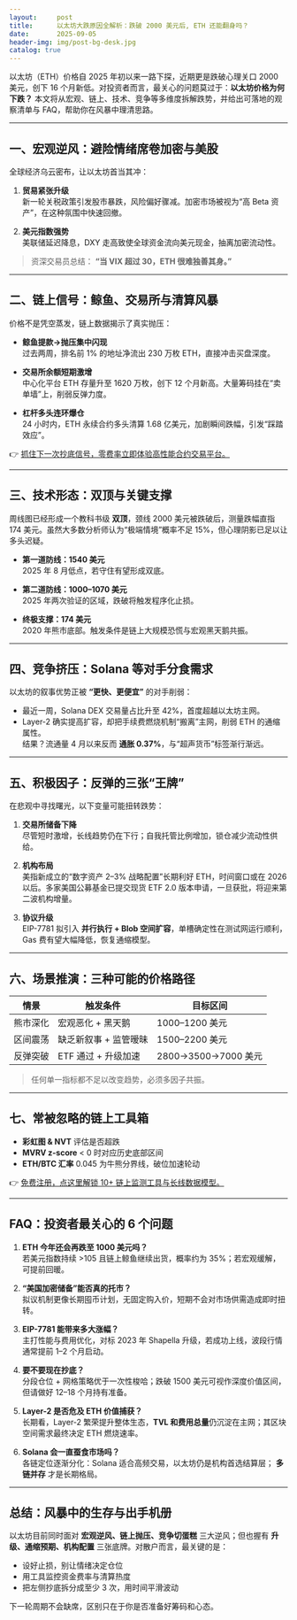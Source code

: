 ```yaml
---
layout:     post
title:      以太坊大跌原因全解析：跌破 2000 美元后, ETH 还能翻身吗？
date:       2025-09-05
header-img: img/post-bg-desk.jpg
catalog: true
---
```


以太坊（ETH）价格自 2025 年初以来一路下探，近期更是跌破心理关口 2000 美元，创下 16 个月新低。对投资者而言，最关心的问题莫过于：**以太坊价格为何下跌？** 本文将从宏观、链上、技术、竞争等多维度拆解跌势，并给出可落地的观察清单与 FAQ，帮助你在风暴中理清思路。

---

## 一、宏观逆风：避险情绪席卷加密与美股

全球经济乌云密布，让以太坊首当其冲：

1. **贸易紧张升级**  
   新一轮关税政策引发股市暴跌，风险偏好骤减。加密市场被视为“高 Beta 资产”，在这种氛围中快速回撤。

2. **美元指数强势**  
   美联储延迟降息，DXY 走高致使全球资金流向美元现金，抽离加密流动性。

> 资深交易员总结： **“当 VIX 超过 30，ETH 很难独善其身。”**  

---

## 二、链上信号：鲸鱼、交易所与清算风暴

价格不是凭空蒸发，链上数据揭示了真实抛压：

- **鲸鱼提款→抛压集中闪现**  
  过去两周，排名前 1% 的地址净流出 230 万枚 ETH，直接冲击买盘深度。

- **交易所余额短期激增**  
  中心化平台 ETH 存量升至 1620 万枚，创下 12 个月新高。大量筹码挂在“卖单墙”上，削弱反弹力度。

- **杠杆多头连环爆仓**  
  24 小时内，ETH 永续合约多头清算 1.68 亿美元，加剧瞬间跌幅，引发“踩踏效应”。

👉 [抓住下一次抄底信号，零费率立即体验高性能合约交易平台。](https://okxdog.com/)

---

## 三、技术形态：双顶与关键支撑

周线图已经形成一个教科书级 **双顶**，颈线 2000 美元被跌破后，测量跌幅直指 174 美元。虽然大多数分析师认为“极端情境”概率不足 15%，但心理阴影已足以让多头迟疑。

- **第一道防线：1540 美元**  
  2025 年 8 月低点，若守住有望形成双底。

- **第二道防线：1000–1070 美元**  
  2025 年两次验证的区域，跌破将触发程序化止损。

- **终极支撑：174 美元**  
  2020 年熊市底部。触发条件是链上大规模恐慌与宏观黑天鹅共振。

---

## 四、竞争挤压：Solana 等对手分食需求

以太坊的叙事优势正被 **“更快、更便宜”** 的对手削弱：

- 最近一周，Solana DEX 交易量占比升至 42%，首度超越以太坊主网。
- Layer-2 确实提高扩容，却把手续费燃烧机制“搬离”主网，削弱 ETH 的通缩属性。  
  结果？流通量 4 月以来反而 **通胀 0.37%**，与“超声货币”标签渐行渐远。

---

## 五、积极因子：反弹的三张“王牌”

在悲观中寻找曙光，以下变量可能扭转跌势：

1. **交易所储备下降**  
   尽管短时激增，长线趋势仍在下行；自我托管比例增加，锁仓减少流动性供给。

2. **机构布局**  
   美指新成立的“数字资产 2–3% 战略配置”长期利好 ETH，时间窗口或在 2026 以后。多家美国公募基金已提交现货 ETF 2.0 版本申请，一旦获批，将迎来第二波机构增量。

3. **协议升级**  
   EIP-7781 拟引入 **并行执行 + Blob 空间扩容**，单槽确定性在测试网运行顺利，Gas 费有望大幅降低，恢复通缩模型。

---

## 六、场景推演：三种可能的价格路径

| 情景        | 触发条件                  | 目标区间            |
|-------------|---------------------------|---------------------|
| 熊市深化    | 宏观恶化 + 黑天鹅         | 1000–1200 美元      |
| 区间震荡    | 缺乏新叙事 + 监管暧昧     | 1500–2200 美元      |
| 反弹突破    | ETF 通过 + 升级加速       | 2800→3500→7000 美元 |

> 任何单一指标都不足以改变趋势，必须多因子共振。  

---

## 七、常被忽略的链上工具箱

- **彩虹图 & NVT** 评估是否超跌  
- **MVRV z-score** < 0 时对应历史底部区间  
- **ETH/BTC 汇率** 0.045 为牛熊分界线，破位加速轮动

👉 [免费注册，点这里解锁 10+ 链上监测工具与长线数据模型。](https://okxdog.com/)

---

## FAQ：投资者最关心的 6 个问题

1. **ETH 今年还会再跌至 1000 美元吗？**  
   若美元指数持续 >105 且链上鲸鱼继续出货，概率约为 35%；若宏观缓解，可提前回暖。

2. **“美国加密储备”能否真的托市？**  
   拟议机制更像长期囤币计划，无固定购入价，短期不会对市场供需造成即时扭转。

3. **EIP-7781 能带来多大涨幅？**  
   主打性能与费用优化，对标 2023 年 Shapella 升级，若成功上线，波段行情通常提前 1–2 个月启动。

4. **要不要现在抄底？**  
   分段仓位 + 网格策略优于一次性梭哈；跌破 1500 美元可视作深度价值区间，但请做好 12–18 个月持有准备。

5. **Layer-2 是否危及 ETH 价值捕获？**  
   长期看，Layer-2 繁荣提升整体生态，**TVL 和费用总量**仍沉淀在主网；其区块空间需求最终决定 ETH 燃烧速率。

6. **Solana 会一直蚕食市场吗？**  
   各链定位逐渐分化：Solana 适合高频交易，以太坊仍是机构首选结算层； **多链并存** 才是长期格局。

---

## 总结：风暴中的生存与出手机册

以太坊目前同时面对 **宏观逆风、链上抛压、竞争切蛋糕** 三大逆风；但也握有 **升级、通缩预期、机构配置** 三张底牌。对散户而言，最关键的是：

- 设好止损，别让情绪决定仓位  
- 用工具监控资金费率与清算热度  
- 把左侧抄底拆分成至少 3 次，用时间平滑波动  

下一轮周期不会缺席，区别只在于你是否准备好筹码和心态。